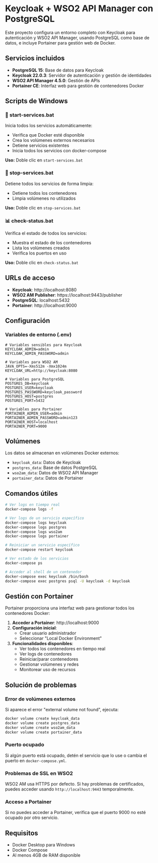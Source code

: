 # Keycloak + WSO2 API Manager con PostgreSQL

Este proyecto configura un entorno completo con Keycloak para autenticación y WSO2 API Manager, usando PostgreSQL como base de datos, e incluye Portainer para gestión web de Docker.

## Servicios incluidos

- **PostgreSQL 15**: Base de datos para Keycloak
- **Keycloak 22.0.3**: Servidor de autenticación y gestión de identidades
- **WSO2 API Manager 4.5.0**: Gestión de APIs
- **Portainer CE**: Interfaz web para gestión de contenedores Docker

## Scripts de Windows

### 🚀 start-services.bat
Inicia todos los servicios automáticamente:
- Verifica que Docker esté disponible
- Crea los volúmenes externos necesarios
- Detiene servicios existentes
- Inicia todos los servicios con docker-compose

**Uso:** Doble clic en `start-services.bat`

### 🛑 stop-services.bat
Detiene todos los servicios de forma limpia:
- Detiene todos los contenedores
- Limpia volúmenes no utilizados

**Uso:** Doble clic en `stop-services.bat`

### 📊 check-status.bat
Verifica el estado de todos los servicios:
- Muestra el estado de los contenedores
- Lista los volúmenes creados
- Verifica los puertos en uso

**Uso:** Doble clic en `check-status.bat`

## URLs de acceso

- **Keycloak**: http://localhost:8080
- **WSO2 AM Publisher**: https://localhost:9443/publisher
- **PostgreSQL**: localhost:5432
- **Portainer**: http://localhost:9000

## Configuración

### Variables de entorno (.env)
```env
# Variables sensibles para Keycloak
KEYCLOAK_ADMIN=admin
KEYCLOAK_ADMIN_PASSWORD=admin

# Variables para WSO2 AM
JAVA_OPTS=-Xms512m -Xmx1024m
KEYCLOAK_URL=http://keycloak:8080

# Variables para PostgreSQL
POSTGRES_DB=keycloak
POSTGRES_USER=keycloak
POSTGRES_PASSWORD=keycloak_password
POSTGRES_HOST=postgres
POSTGRES_PORT=5432

# Variables para Portainer
PORTAINER_ADMIN_USER=admin
PORTAINER_ADMIN_PASSWORD=admin123
PORTAINER_HOST=localhost
PORTAINER_PORT=9000
```

## Volúmenes

Los datos se almacenan en volúmenes Docker externos:
- `keycloak_data`: Datos de Keycloak
- `postgres_data`: Base de datos PostgreSQL
- `wso2am_data`: Datos de WSO2 API Manager
- `portainer_data`: Datos de Portainer

## Comandos útiles

```bash
# Ver logs en tiempo real
docker-compose logs -f

# Ver logs de un servicio específico
docker-compose logs keycloak
docker-compose logs postgres
docker-compose logs wso2am
docker-compose logs portainer

# Reiniciar un servicio específico
docker-compose restart keycloak

# Ver estado de los servicios
docker-compose ps

# Acceder al shell de un contenedor
docker-compose exec keycloak /bin/bash
docker-compose exec postgres psql -U keycloak -d keycloak
```

## Gestión con Portainer

Portainer proporciona una interfaz web para gestionar todos los contenedores Docker:

1. **Acceder a Portainer**: http://localhost:9000
2. **Configuración inicial**: 
   - Crear usuario administrador
   - Seleccionar "Local Docker Environment"
3. **Funcionalidades disponibles**:
   - Ver todos los contenedores en tiempo real
   - Ver logs de contenedores
   - Reiniciar/parar contenedores
   - Gestionar volúmenes y redes
   - Monitorear uso de recursos

## Solución de problemas

### Error de volúmenes externos
Si aparece el error "external volume not found", ejecuta:
```bash
docker volume create keycloak_data
docker volume create postgres_data
docker volume create wso2am_data
docker volume create portainer_data
```

### Puerto ocupado
Si algún puerto está ocupado, detén el servicio que lo use o cambia el puerto en `docker-compose.yml`.

### Problemas de SSL en WSO2
WSO2 AM usa HTTPS por defecto. Si hay problemas de certificados, puedes acceder usando `http://localhost:9443` temporalmente.

### Acceso a Portainer
Si no puedes acceder a Portainer, verifica que el puerto 9000 no esté ocupado por otro servicio.

## Requisitos

- Docker Desktop para Windows
- Docker Compose
- Al menos 4GB de RAM disponible 